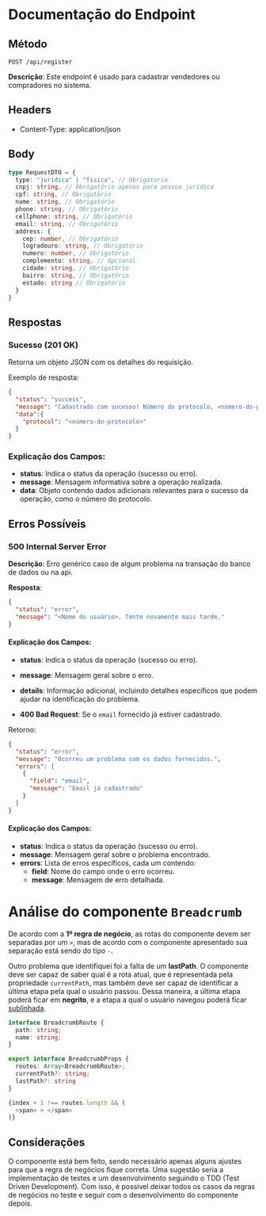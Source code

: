 # Documentação do Endpoint

## Método

`POST /api/register`

**Descrição**: Este endpoint é usado para cadastrar vendedores ou compradores no sistema.

## Headers

- Content-Type: application/json

## Body

```ts
type RequestDTO = {
  type: "juridica" | "fisica", // Obrigátorio
  cnpj: string, // Obrigatório apenas para pessoa jurídica
  cpf: string, // Obrigatório
  name: string, // Obrigatório
  phone: string, // Obrigatório
  cellphone: string, // Obrigatório
  email: string, // Obrigatório
  address: {
    cep: number, // Obrigatório
    logradouro: string, // Obrigatório
    numero: number, // Obrigatório
    complemento: string, // Opcional
    cidade: string, // Obrigatório
    bairro: string, // Obrigatório
    estado: string // Obrigatório
  }
}
```

## Respostas

### Sucesso (201 OK)

Retorna um objeto JSON com os detalhes do requisição.

Exemplo de resposta:

```json
{
  "status": "success",
  "message": "Cadastrado com sucesso! Número do protocolo, <número-do-protocolo>",
  "data":{
    "protocol": "<número-do-protocolo>"
  }
}
```

### Explicação dos Campos:

- **status**: Indica o status da operação (sucesso ou erro).  
- **message**: Mensagem informativa sobre a operação realizada.  
- **data**: Objeto contendo dados adicionais relevantes para o sucesso da operação, como o número do protocolo.

## Erros Possíveis

### **500 Internal Server Error**

**Descrição**: Erro genérico caso de algum problema na transação do banco de dados ou na api.

**Resposta**:
```json
{
  "status": "error",
  "message": "<Nome do usuário>. Tente novamente mais tarde."
}
```

#### Explicação dos Campos:

- **status**: Indica o status da operação (sucesso ou erro).
- **message**: Mensagem geral sobre o erro.
- **details**: Informação adicional, incluindo detalhes específicos que podem ajudar na identificação do problema.

- **400 Bad Request**: Se o `email` fornecido já estiver cadastrado.

Retorno:
```json
{
  "status": "error",
  "message": "Ocorreu um problema com os dados fornecidos.",
  "errors": [
    {
      "field": "email",
      "message": "Email já cadastrado"
    }
  ]
}
```
#### Explicação dos Campos:

- **status**: Indica o status da operação (sucesso ou erro).
- **message**: Mensagem geral sobre o problema encontrado.
- **errors**: Lista de erros específicos, cada um contendo:
  - **field**: Nome do campo onde o erro ocorreu.
  - **message**: Mensagem de erro detalhada.

# Análise do componente `Breadcrumb`
De acordo com a **1º regra de negócio**, as rotas do componente devem ser separadas por um `>`, mas de acordo com o componente apresentado sua separação está sendo do tipo `-`.

Outro problema que identifiquei foi a falta de um **lastPath**. O componente deve ser capaz de saber qual é a rota atual, que é representada pela propriedade `currentPath`, mas também deve ser capaz de identificar a última etapa pela qual o usuário passou. Dessa maneira, a última etapa poderá ficar em **negrito**, e a etapa a qual o usuário navegou poderá ficar <u>sublinhada</u>.

```ts
interface BreadcrumbRoute {
  path: string;
  name: string;
}

export interface BreadcrumbProps {
  routes: Array<BreadcrumbRoute>;
  currentPath?: string;
  lastPath?: string
}
```

```ts
{index + 1 !== routes.length && (
  <span> > </span>
)}
```

## Considerações

O componente está bem feito, sendo necessário apenas alguns ajustes para que a regra de negócios fique correta. Uma sugestão seria a implementação de testes e um desenvolvimento seguindo o TDD (Test Driven Development). Com isso, é possível deixar todos os casos da regras de negócios no teste e seguir com o desenvolvimento do componente depois.
